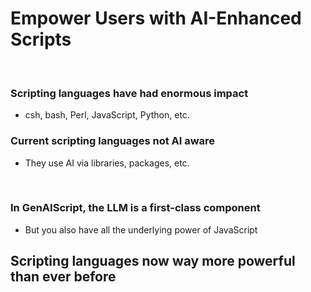 # Empower Users with AI-Enhanced Scripts
&nbsp;
### Scripting languages have had enormous impact
- csh, bash, Perl, JavaScript, Python, etc. 
&nbsp;

### Current scripting languages **not AI aware**
- They use AI via libraries, packages, etc.

<v-click>

&nbsp;
### In GenAIScript, the LLM is a first-class component
- But you also have all the underlying power of JavaScript
&nbsp;

## Scripting languages now **way more powerful** than ever before

</v-click>